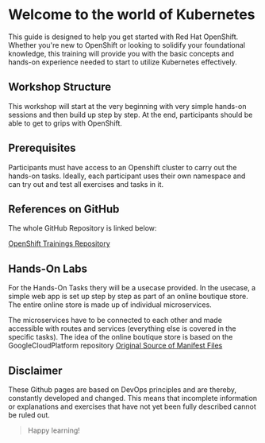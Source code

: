 # Welcome to the world of Kubernetes

This guide is designed to help you get started with Red Hat OpenShift. Whether you're new to OpenShift or looking to solidify your foundational knowledge, this training will provide you with the basic concepts and hands-on experience needed to start to utilize Kubernetes effectively.

## Workshop Structure
This workshop will start at the very beginning with very simple hands-on sessions and then build up step by step. At the end, participants should be able to get to grips with OpenShift.

## Prerequisites
Participants must have access to an Openshift cluster to carry out the hands-on tasks. Ideally, each participant uses their own namespace and can try out and test all exercises and tasks in it.

## References on GitHub

The whole GitHub Repository is linked below:

[OpenShift Trainings Repository](https://github.com/anairo98/openshift-training)

## Hands-On Labs
For the Hands-On Tasks thery will be a usecase provided. In the usecase, a simple web app is set up step by step as part of an online boutique store. The entire online store is made up of individual microservices.

The microservices have to be connected to each other and made accessible with routes and services (everything else is covered in the specific tasks). The idea of the online boutique store is based on the GoogleCloudPlatform repository
[Original Source of Manifest Files](https://github.com/GoogleCloudPlatform/microservices-demo/tree/49be1bca8067b4957ff2b27a2c5790c99f2e86b2)

## Disclaimer

These Github pages are based on DevOps principles and are thereby, constantly developed and changed. This means that incomplete information or explanations and exercises that have not yet been fully described cannot be ruled out.

> Happy learning!